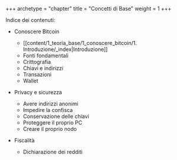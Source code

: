 +++
archetype = "chapter"
title = "Concetti di Base"
weight = 1
+++

Indice dei contenuti:

- Conoscere Bitcoin
	- [[content/1_teoria_base/1_conoscere_bitcoin/1. Introduzione/_index|Introduzione]]
	- Fonti fondamentali
	- Crittografia
	- Chiavi e indirizzi
	- Transazioni
	- Wallet
	
- Privacy e sicurezza
	- Avere indirizzi anonimi
	- Impedire la confisca
	- Conservazione delle chiavi
	- Proteggere il proprio PC
	- Creare il proprio nodo
	
- Fiscalità
	- Dichiarazione dei redditi

